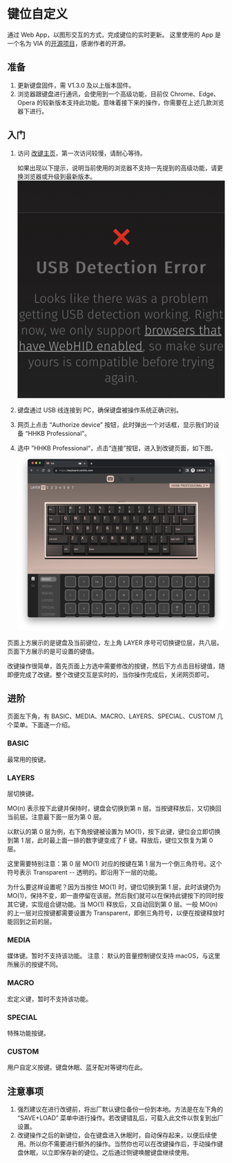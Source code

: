 # 键位自定义
通过 Web App，以图形交互的方式，完成键位的实时更新。
这里使用的 App 是一个名为 VIA 的[开源项目](https://github.com/the-via/app)，感谢作者的开源。
## 准备
1. 更新键盘固件，需 V1.3.0 及以上版本固件。
2. 浏览器跟键盘进行通讯，会使用到一个高级功能，目前仅 Chrome、Edge、Opera 的较新版本支持此功能。意味着接下来的操作，你需要在上述几款浏览器下进行。

## 入门
1. 访问 [改键主页](https://keyboard.xorlink.com)，第一次访问较慢，请耐心等待。

    如果出现以下提示，说明当前使用的浏览器不支持一先提到的高级功能，请更换浏览器或升级到最新版本。
    ![usb connection error](../images/keymap/usb_detection_error.jpeg)

2. 键盘通过 USB 线连接到 PC，确保键盘被操作系统正确识别。
3. 网页上点击 “Authorize device” 按钮，此时弹出一个对话框，显示我们的设备 “HHKB Professional”。
4. 选中 ”HHKB Professional“，点击“连接”按钮，进入到改键页面，如下图。
![VIA](../images/keymap/via.png)

页面上方展示的是键盘及当前键位，左上角 LAYER 序号可切换键位层，共八层。页面下方展示的是可设置的键值。

改键操作很简单，首先页面上方选中需要修改的按键，然后下方点击目标键值，随即便完成了改键。整个改键交互是实时的，当你操作完成后，关闭网页即可。

## 进阶
页面左下角，有 BASIC、MEDIA、MACRO、LAYERS、SPECIAL、CUSTOM 几个菜单。下面逐一介绍。
### BASIC
最常用的按键。
### LAYERS
层切换键。

MO(n) 表示按下此键并保持时，键盘会切换到第 n 层。当按键释放后，又切换回当前层。注意最下面一层为第 0 层。

以默认的第 0 层为例，右下角按键被设置为 MO(1)，按下此键，键位会立即切换到第 1 层，此时最上面一排的数字键变成了 F 键。释放后，键位又恢复为第 0 层。

这里需要特别注意：第 0 层 MO(1) 对应的按键在第 1 层为一个倒三角符号。这个符号表示 Transparent -- 透明的。即沿用下一层的功能。

为什么要这样设置呢？因为当按住 MO(1) 时，键位切换到第 1 层，此时该键仍为 MO(1)，保持不变，即一直停留在该层。然后我们就可以在保持此键按下的同时按其它键，实现组合键功能。当 MO(1) 释放后，又自动回到第 0 层。一般 MO(n) 的上一层对应按键都需要设置为 Transparent，即倒三角符号，以便在按键释放时能回到之前的层。

### MEDIA
媒体键。暂时不支持该功能。
注意： 默认的音量控制键仅支持 macOS，与这里所展示的按键不同。
### MACRO
宏定义键，暂时不支持该功能。
### SPECIAL
特殊功能按键。
### CUSTOM
用户自定义按键。键盘休眠、蓝牙配对等键均在此。


## 注意事项

1. 强烈建议在进行改键前，将出厂默认键位备份一份到本地。方法是在左下角的 “SAVE+LOAD” 菜单中进行操作。若改键错乱后，可载入此文件以恢复到出厂设置。
2. 改键操作之后的新键位，会在键盘进入休眠时，自动保存起来，以便后续使用。所以你不需要进行额外的操作。当然你也可以在改键操作后，手动操作键盘休眠，以立即保存新的键位。之后通过侧键唤醒键盘继续使用。

